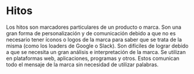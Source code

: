 # Hitos

Los hitos son marcadores particulares de un producto o marca. Son una gran forma de personalización y de comunicación debido a que no es necesario tener íconos o logos de la marca para saber que se trata de la misma (como los loaders de Google o Slack). Son difíciles de lograr debido a que se necesita un gran análisis e interpretación de la marca. Se utilizan en plataformas web, aplicaciones, programas y otros. Estos comunican todo el mensaje de la marca sin necesidad de utilizar palabras.
